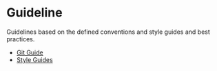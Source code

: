 # Guideline

Guidelines based on the defined conventions and style guides and best practices.

- [Git Guide](git-guide.md)
- [Style Guides](style-guide.md)
